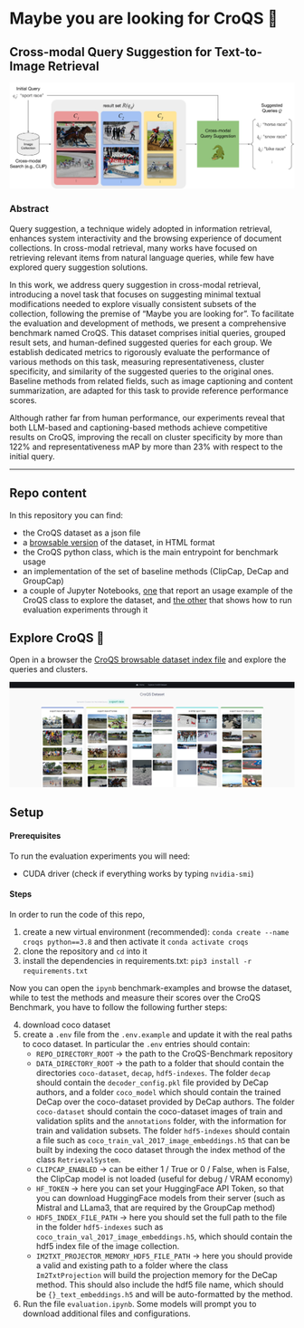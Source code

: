 # Maybe you are looking for CroQS 🐊
## Cross-modal Query Suggestion for Text-to-Image Retrieval

![cross-modal query suggestion architecture schema](./images/cross-modal-query-suggestion-architecture.webp)

### Abstract

Query suggestion, a technique widely adopted in information retrieval, enhances system interactivity and the browsing experience of document collections.
In cross-modal retrieval, many works have focused on retrieving relevant items from natural language queries, while few have explored query suggestion solutions. 

In this work, we address query suggestion in cross-modal retrieval, introducing a novel task that focuses on suggesting minimal textual modifications needed to explore visually consistent subsets of the collection, following the premise of &ldquo;Maybe you are looking for&rdquo;.
To facilitate the evaluation and development of methods, we present a comprehensive benchmark named CroQS.
This dataset comprises initial queries, grouped result sets, and human-defined suggested queries for each group.
We establish dedicated metrics to rigorously evaluate the performance of various methods on this task, measuring representativeness, cluster specificity, and similarity of the suggested queries to the original ones.
Baseline methods from related fields, such as image captioning and content summarization, are adapted for this task to provide reference performance scores.

Although rather far from human performance, our experiments reveal that both LLM-based and captioning-based methods achieve competitive results on CroQS, improving the recall on cluster specificity by more than 122% and representativeness mAP by more than 23% with respect to the initial query.

---

## Repo content

In this repository you can find:
- the CroQS dataset as a json file
- a [browsable version](./browsable-dataset/index.html) of the dataset, in HTML format
- the CroQS python class, which is the main entrypoint for benchmark usage
- an implementation of the set of baseline methods (ClipCap, DeCap and GroupCap)
- a couple of Jupyter Notebooks, [one](./benchmark-examples.ipynb) that report an usage example of the CroQS class to explore the dataset, and [the other](./evaluation.ipynb) that shows how to run evaluation experiments through it


## Explore CroQS 🐊

Open in a browser the [CroQS browsable dataset index file](./browsable-dataset/index.html) and explore the queries and clusters.

![CroQS Browsable Dataset HTML View](./images/croqs-browsable-dataset-example.png)

## Setup


#### Prerequisites

To run the evaluation experiments you will need:
- CUDA driver (check if everything works by typing `nvidia-smi`)

#### Steps

In order to run the code of this repo, 

1. create a new virtual environment (recommended):
`conda create --name croqs python==3.8` and then activate it `conda activate croqs`
2. clone the repository and `cd` into it
3. install the dependencies in requirements.txt: `pip3 install -r requirements.txt`

Now you can open the `ipynb` benchmark-examples and browse the dataset, while to test the methods and measure their scores over the CroQS Benchmark, you have to follow the following further steps:

4. download coco dataset
5. create a `.env` file from the `.env.example` and update it with the real paths to coco dataset. In particular the `.env` entries should contain:
    - `REPO_DIRECTORY_ROOT` &#8594; the path to the CroQS-Benchmark repository
    - `DATA_DIRECTORY_ROOT` &#8594; the path to a folder that should contain the directories `coco-dataset`, `decap`, `hdf5-indexes`. The folder `decap` should contain the `decoder_config.pkl` file provided by DeCap authors, and a folder `coco_model` which should contain the trained DeCap over the coco-dataset provided by DeCap authors. The folder `coco-dataset` should contain the coco-dataset images of train and validation splits and the `annotations` folder, with the information for train and validation subsets. The folder `hdf5-indexes` should contain a file such as `coco_train_val_2017_image_embeddings.h5` that can be built by indexing the coco dataset through the index method of the class `RetrievalSystem`.
    - `CLIPCAP_ENABLED` &#8594; can be either 1 / True or 0 / False, when is False, the ClipCap model is not loaded (useful for debug / VRAM economy)
    - `HF_TOKEN` &#8594; here you can set your HuggingFace API Token, so that you can download HuggingFace models from their server (such as Mistral and LLama3, that are required by the GroupCap method)
    - `HDF5_INDEX_FILE_PATH` &#8594; here you should set the full path to the file in the folder `hdf5-indexes` such as `coco_train_val_2017_image_embeddings.h5`, which should contain the hdf5 index file of the image collection.
    - `IM2TXT_PROJECTOR_MEMORY_HDF5_FILE_PATH` &#8594; here you should provide a valid and existing path to a folder where the class `Im2TxtProjection` will build the projection memory for the DeCap method. This should also include the hdf5 file name, which should be `{}_text_embeddings.h5` and will be auto-formatted by the method.
6. Run the file `evaluation.ipynb`. Some models will prompt you to download additional files and configurations. 
